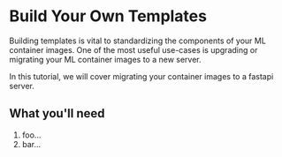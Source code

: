 # Build Your Own Templates

Building templates is vital to standardizing the components of your ML container images. One of the most useful use-cases is upgrading or migrating your ML container images to a new server.

In this tutorial, we will cover migrating your container images to a fastapi server.

## What you'll need

1. foo...
2. bar...
